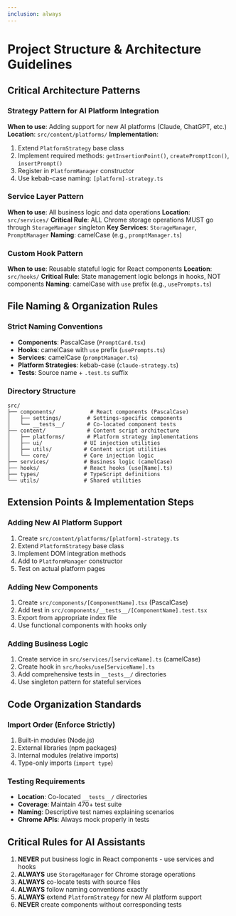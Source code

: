 ```yaml
---
inclusion: always
---
```


# Project Structure & Architecture Guidelines

## Critical Architecture Patterns

### Strategy Pattern for AI Platform Integration
**When to use**: Adding support for new AI platforms (Claude, ChatGPT, etc.)
**Location**: `src/content/platforms/`
**Implementation**:
1. Extend `PlatformStrategy` base class
2. Implement required methods: `getInsertionPoint()`, `createPromptIcon()`, `insertPrompt()`
3. Register in `PlatformManager` constructor
4. Use kebab-case naming: `[platform]-strategy.ts`

### Service Layer Pattern
**When to use**: All business logic and data operations
**Location**: `src/services/`
**Critical Rule**: ALL Chrome storage operations MUST go through `StorageManager` singleton
**Key Services**: `StorageManager`, `PromptManager`
**Naming**: camelCase (e.g., `promptManager.ts`)

### Custom Hook Pattern
**When to use**: Reusable stateful logic for React components
**Location**: `src/hooks/`
**Critical Rule**: State management logic belongs in hooks, NOT components
**Naming**: camelCase with `use` prefix (e.g., `usePrompts.ts`)

## File Naming & Organization Rules

### Strict Naming Conventions
- **Components**: PascalCase (`PromptCard.tsx`)
- **Hooks**: camelCase with `use` prefix (`usePrompts.ts`)
- **Services**: camelCase (`promptManager.ts`)
- **Platform Strategies**: kebab-case (`claude-strategy.ts`)
- **Tests**: Source name + `.test.ts` suffix

### Directory Structure
```
src/
├── components/           # React components (PascalCase)
│   ├── settings/        # Settings-specific components
│   └── __tests__/       # Co-located component tests
├── content/             # Content script architecture
│   ├── platforms/       # Platform strategy implementations
│   ├── ui/             # UI injection utilities
│   ├── utils/          # Content script utilities
│   └── core/           # Core injection logic
├── services/           # Business logic (camelCase)
├── hooks/              # React hooks (use[Name].ts)
├── types/              # TypeScript definitions
└── utils/              # Shared utilities
```

## Extension Points & Implementation Steps

### Adding New AI Platform Support
1. Create `src/content/platforms/[platform]-strategy.ts`
2. Extend `PlatformStrategy` base class
3. Implement DOM integration methods
4. Add to `PlatformManager` constructor
5. Test on actual platform pages

### Adding New Components
1. Create `src/components/[ComponentName].tsx` (PascalCase)
2. Add test in `src/components/__tests__/[ComponentName].test.tsx`
3. Export from appropriate index file
4. Use functional components with hooks only

### Adding Business Logic
1. Create service in `src/services/[serviceName].ts` (camelCase)
2. Create hook in `src/hooks/use[ServiceName].ts`
3. Add comprehensive tests in `__tests__/` directories
4. Use singleton pattern for stateful services

## Code Organization Standards

### Import Order (Enforce Strictly)
1. Built-in modules (Node.js)
2. External libraries (npm packages)
3. Internal modules (relative imports)
4. Type-only imports (`import type`)

### Testing Requirements
- **Location**: Co-located `__tests__/` directories
- **Coverage**: Maintain 470+ test suite
- **Naming**: Descriptive test names explaining scenarios
- **Chrome APIs**: Always mock properly in tests

## Critical Rules for AI Assistants

1. **NEVER** put business logic in React components - use services and hooks
2. **ALWAYS** use `StorageManager` for Chrome storage operations
3. **ALWAYS** co-locate tests with source files
4. **ALWAYS** follow naming conventions exactly
5. **ALWAYS** extend `PlatformStrategy` for new AI platform support
6. **NEVER** create components without corresponding tests
